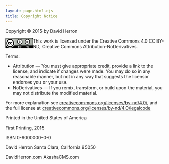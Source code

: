 ```yaml
---
layout: page.html.ejs
title: Copyright Notice
---
```


Copyright © 2015 by David Herron

<img src="images/cc-by-nd-88x31.png" style="float: left"/>This work is licensed under the Creative Commons 4.0 CC BY-ND, Creative Commons Attribution-NoDerivatives.

Terms:
* Attribution — You must give appropriate credit, provide a link to the license, and indicate if changes were made. You may do so in any reasonable manner, but not in any way that suggests the licensor endorses you or your use.
* NoDerivatives — If you remix, transform, or build upon the material, you may not distribute the modified material.

For more explanation see [creativecommons.org/licenses/by-nd/4.0/](https://creativecommons.org/licenses/by-nd/4.0/), and the full license at [creativecommons.org/licenses/by-nd/4.0/legalcode](https://creativecommons.org/licenses/by-nd/4.0/legalcode)

Printed in the United States of America

First Printing, 2015

ISBN 0-9000000-0-0

David Herron
Santa Clara, California 95050

DavidHerron.com
AkashaCMS.com